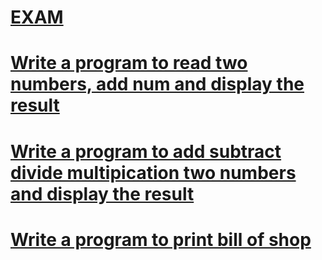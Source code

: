 # [**EXAM**](/exam/README.md)

# [**Write a program to read two numbers, add num and display the result**](/1/README.md)<br> 

# [**Write a program to add subtract divide multipication two numbers and display the result**](/2/README.md)<br>
# [**Write a program to print bill of shop**](/3/README.md)<br>